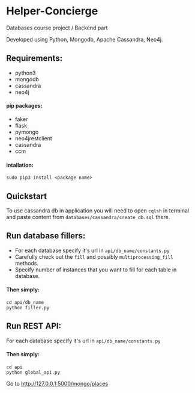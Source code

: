 # Helper-Concierge
Databases course project / Backend part

Developed using Python, Mongodb, Apache Cassandra, Neo4j.

## Requirements:
- python3
- mongodb
- cassandra
- neo4j

#### pip packages:
- faker
- flask
- pymongo
- neo4jrestclient
- cassandra
- ccm

#### intallation:

    sudo pip3 install <package name>

## Quickstart
To use cassandra db in application you will need to open `cqlsh`
in terminal and paste content from `databases/cassandra/create_db.sql` there.


## Run database fillers:
- For each database specify it's url in `api/db_name/constants.py`
- Carefully check out the `fill` and possibly `multiprocessing_fill` methods.
- Specify number of instances that you want to fill for each table in database.

#### Then simply:

    cd api/db_name
    python filler.py


## Run REST API:
For each database specify it's url in `api/db_name/constants.py`

#### Then simply:

    cd api
    python global_api.py

Go to http://127.0.0.1:5000/mongo/places

